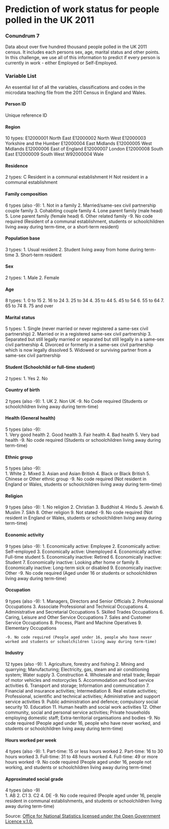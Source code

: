 # Prediction of work status for people polled in the UK 2011

### Conundrum 7

Data about over five hundred thousand people polled in the UK 2011 census. It includes each persons sex, age, marital status and other points. In this challenge, we use all of this information to predict if every person is currently in work - either Employed or Self-Employed.


### Variable List
An essential list of all the variables, classifications and codes in the microdata teaching file from the 2011 Census in England and Wales.

#### Person ID
Unique reference ID	

#### Region
10 types:
	E12000001   North East 
	E12000002   North West 
	E12000003   Yorkshire and the Humber 
	E12000004   East Midlands 
	E12000005   West Midlands 
	E12000006   East of England 
	E12000007   London 
	E12000008   South East 
	E12000009   South West
	W92000004   Wale

#### Residence
2 types:
	C  Resident in a communal establishment
	H  Not resident in a communal establishment

#### Family composition	
6 types (also -9):
	1. Not in a family 
	2. Married/same-sex civil partnership couple family
 	3. Cohabiting couple family 
 	4. Lone parent family (male head) 
 	5. Lone parent family (female head) 
 	6. Other related family
 	-9. No code required (Resident of a communal establishment, students or schoolchildren living away during term-time, or a short-term resident)

#### Population base
3 types:
	1. Usual resident 
	2. Student living away from home during term-time 
	3. Short-term resident

#### Sex
2 types:
	1. Male 
	2. Female 

#### Age	
8 types:
	1. 0 to 15 
	2. 16 to 24 
	3. 25 to 34 
	4. 35 to 44 
	5. 45 to 54 
	6. 55 to 64 
	7. 65 to 74 
	8. 75 and over

#### Marital status	
5 types:
	1. Single (never married or never registered a same-sex civil partnership) 
	2. Married or in a registered same-sex civil partnership 
	3. Separated but still legally married or separated but still legally in a same-sex civil partnership 
	4. Divorced or formerly in a same-sex civil partnership which is now legally dissolved 
	5. Widowed or surviving partner from a same-sex civil partnership

#### Student (Schoolchild or full-time student)	  	
2 types:
	1. Yes 
	2. No

#### Country of birth	
2 types (also -9):
	1. UK 
	2. Non UK
	-9. No Code required (Students or schoolchildren living away during term-time)

#### Health (General health)
5 types (also -9):	
	1. Very good health 
	2. Good health 
 	3. Fair health 
 	4. Bad health 
 	5. Very bad health
 	-9. No code required (Students or schoolchildren living away during term-time)

#### Ethnic group	
5 types (also -9):	
	1. White 
	2. Mixed 
 	3. Asian and Asian British 
 	4. Black or Black British 
 	5. Chinese or Other ethnic group
 	-9. No code required (Not resident in England or Wales, students or schoolchildren living away during term-time)


#### Religion	
9 types (also -9):
	1. No religion 
	2. Christian 
 	3. Buddhist 
 	4. Hindu 
 	5. Jewish 
 	6. Muslim 
 	7. Sikh 
 	8. Other religion 
 	9. Not stated
 	-9. No code required (Not resident in England or Wales, students or schoolchildren living away during term-time)

#### Economic activity	
9 types (also -9):
 	1. Economically active: Employee 
 	2. Economically active: Self-employed 
 	3. Economically active: Unemployed 
 	4. Economically active: Full-time student 
 	5. Economically inactive: Retired 
 	6. Economically inactive: Student 
 	7. Economically inactive: Looking after home or family 
 	8. Economically inactive: Long-term sick or disabled 
 	9. Economically inactive: Other
 	-9. No code required (Aged under 16 or students or schoolchildren living away during term-time)


#### Occupation	
9 types (also -9):
	1. Managers, Directors and Senior Officials 
	2. Professional Occupations 
 	3. Associate Professional and Technical Occupations 
 	4. Administrative and Secretarial Occupations 
 	5. Skilled Trades Occupations 
 	6. Caring, Leisure and Other Service Occupations 
 	7. Sales and Customer Service Occupations 
 	8. Process, Plant and Machine Operatives 
 	9. Elementary Occupations
 	 
 	-9. No code required (People aged under 16, people who have never worked and students or schoolchildren living away during term-time)

#### Industry	
12 types (also -9):
 	1. Agriculture, forestry and fishing 
	2. Mining and quarrying; Manufacturing; Electricity, gas, steam and air conditioning system; Water supply 
 	3. Construction 
 	4. Wholesale and retail trade; Repair of motor vehicles and motorcycles
 	5. Accommodation and food service activities 
 	6. Transport and storage; Information and communication 
 	7. Financial and insurance activities; Intermediation 
 	8. Real estate activities; Professional, scientific and technical activities; Administrative and support service activities 
 	9. Public administration and defence; compulsory social security 
 	10. Education 
 	11. Human health and social work activities 
 	12. Other community, social and personal service activities; Private households employing domestic staff; Extra-territorial organisations and bodies
 	-9. No code required (People aged under 16, people who have never worked, and students or schoolchildren living away during term-time) 

#### Hours worked per week	
4 types (also -9):
	1. Part-time: 15 or less hours worked 
	2. Part-time: 16 to 30 hours worked 
 	3. Full-time: 31 to 48 hours worked 
 	4. Full-time: 49 or more hours worked
 	-9. No code required (People aged under 16, people not working, and students or schoolchildren living away during term-time)

#### Approximated social grade	
4 types (also -9)	
	1. AB 
	2. C1 
 	3. C2 
 	4. DE
 	-9. No code required (People aged under 16, people resident in communal establishments, and students or schoolchildren living away during term-time)

Source: [Office for National Statistics licensed under the Open Government Licence v.1.0.](https://www.ons.gov.uk/census/2011census/2011censusdata/censusmicrodata/microdatateachingfile/variablelist)